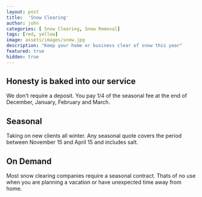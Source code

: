 ```yaml
---
layout: post
title:  'Snow Clearing'
author: john
categories: [ Snow Clearing, Snow Removal]
tags: [red, yellow]
image: assets/images/snow.jpg
description: "Keep your home or business clear of snow this year"
featured: true
hidden: true
---
```


## Honesty is baked into our service
We don't require a deposit. You pay 1/4 of the seasonal fee at the end of December, January, February and March.

## Seasonal
Taking on new clients all winter. Any seasonal quote covers the period between November 15 and April 15 and includes salt.

## On Demand
Most snow clearing companies require a seasonal contract. Thats of no use when you are planning a vacation or have unexpected time away from home.

